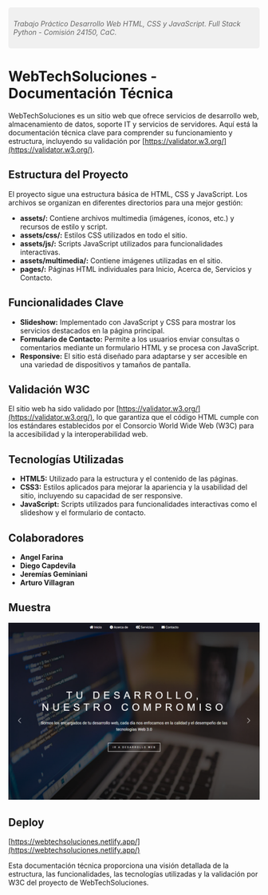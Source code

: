 <div style="background-color: #f0f0f0; padding: 10px; border-radius: 5px; margin-bottom: 20px;">
    <p style="font-style: italic; color: #666; font-size: 14px;">Trabajo Práctico Desarrollo Web HTML, CSS y JavaScript. Full Stack Python - Comisión 24150, CaC.</p>
</div>

# WebTechSoluciones - Documentación Técnica

WebTechSoluciones es un sitio web que ofrece servicios de desarrollo web, almacenamiento de datos, soporte IT y servicios de servidores. Aquí está la documentación técnica clave para comprender su funcionamiento y estructura, incluyendo su validación por [https://validator.w3.org/](https://validator.w3.org/).

## Estructura del Proyecto
El proyecto sigue una estructura básica de HTML, CSS y JavaScript. Los archivos se organizan en diferentes directorios para una mejor gestión:

- **assets/:** Contiene archivos multimedia (imágenes, íconos, etc.) y recursos de estilo y script.
- **assets/css/:** Estilos CSS utilizados en todo el sitio.
- **assets/js/:** Scripts JavaScript utilizados para funcionalidades interactivas.
- **assets/multimedia/:** Contiene imágenes utilizadas en el sitio.
- **pages/:** Páginas HTML individuales para Inicio, Acerca de, Servicios y Contacto.

## Funcionalidades Clave
- **Slideshow:** Implementado con JavaScript y CSS para mostrar los servicios destacados en la página principal.
- **Formulario de Contacto:** Permite a los usuarios enviar consultas o comentarios mediante un formulario HTML y se procesa con JavaScript.
- **Responsive:** El sitio está diseñado para adaptarse y ser accesible en una variedad de dispositivos y tamaños de pantalla.

## Validación W3C
El sitio web ha sido validado por [https://validator.w3.org/](https://validator.w3.org/), lo que garantiza que el código HTML cumple con los estándares establecidos por el Consorcio World Wide Web (W3C) para la accesibilidad y la interoperabilidad web.

## Tecnologías Utilizadas
- **HTML5:** Utilizado para la estructura y el contenido de las páginas.
- **CSS3:** Estilos aplicados para mejorar la apariencia y la usabilidad del sitio, incluyendo su capacidad de ser responsive.
- **JavaScript:** Scripts utilizados para funcionalidades interactivas como el slideshow y el formulario de contacto.

## Colaboradores
- **Angel Farina**
- **Diego Capdevila**
- **Jeremías Geminiani**
- **Arturo Villagran**

## Muestra
![Ejemplo de Imagen](sample.png)

## Deploy
[https://webtechsoluciones.netlify.app/](https://webtechsoluciones.netlify.app/)

Esta documentación técnica proporciona una visión detallada de la estructura, las funcionalidades, las tecnologías utilizadas y la validación por W3C del proyecto de WebTechSoluciones.
